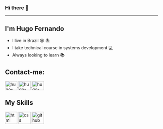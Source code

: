 ### Hi there 👋
<hr>
<h2>I'm Hugo Fernando </h1>
<ul> 
   <li>I live in Brazil 😎 🏝️ </li>
   <li>I take technical course in systems development 💻 </li>
   <li>Always looking to learn 📚 </li>
</ul>
<h2>Contact-me:</h2>
<a href="https://www.linkedin.com/in/hugo-fernando-931154219/" target="_blank">
<img align="center" alt="hugo-linkedin" height="30" width="40" src="https://cdn.jsdelivr.net/npm/simple-icons@3.0.1/icons/linkedin.svg" style="max-width:100%;">
</a>
<a href="https://www.instagram.com/fernandohugo76/" target="_blank">
<img align="center" alt="hugo-instagram" height="30" width="40" src="https://cdn.jsdelivr.net/npm/simple-icons@3.0.1/icons/instagram.svg" style="max-width:100%;">
</a>
<a href="https://t.me/fernandohugo399" target="_blank">
<img align="center" alt="hugo-instagram" height="30" width="40" src="https://cdn.jsdelivr.net/npm/simple-icons@3.0.1/icons/telegram.svg" style="max-width:100%;">
</a>
<h2>My Skills</h2>
<div>
<img src="https://cdn.icon-icons.com/icons2/2415/PNG/512/html_original_wordmark_logo_icon_146478.png" alt="html" width="40" height="40" style="max-width:100%;"></img>
<img src="https://cdn.icon-icons.com/icons2/2107/PNG/512/file_type_css_icon_130661.png" alt="css" width="40" height="40" style="max-width:100%;"></img>
<img src="https://cdn.icon-icons.com/icons2/936/PNG/512/github-logo_icon-icons.com_73546.png" alt="github" width="40" height="40" style="max-width:100%;"></img>
</div>
